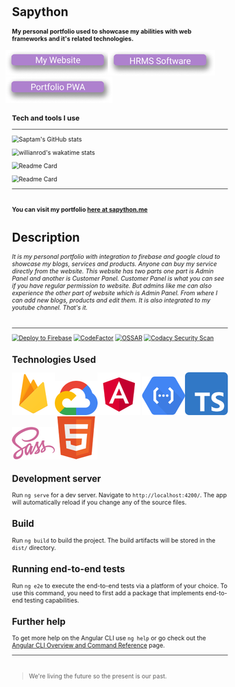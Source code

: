 # Sapython
#### My personal portfolio used to showcase my abilities with web frameworks and it's related technologies.

<a href="https://sapython.me/" target="_blank" ><img width="250" style="margin-left:-15px" src="https://raw.githubusercontent.com/Sapython/Sapython/master/src/assets/readmeImages/mywebsiteButton.png"></a>
<a href="https://github.com/Sapython/HRMS-Software" target="_blank" ><img width="250" style="margin-left:-15px" src="https://raw.githubusercontent.com/Sapython/Sapython/master/src/assets/readmeImages/HRMSbutton.png"></a>
<a href="https://github.com/Sapython/Sapython" target="_blank" ><img width="250" style="margin-left:-15px" src="https://raw.githubusercontent.com/Sapython/Sapython/master/src/assets/readmeImages/portofolioPWAbutton.png"></a>
### Tech and tools I use

---

![Saptam's GitHub stats](https://github-readme-stats.vercel.app/api?username=sapython&theme=material-palenight&show_icons=true)

![willianrod's wakatime stats](https://github-readme-stats.vercel.app/api/wakatime?username=sapython&theme=material-palenight)

![Readme Card](https://github-readme-stats.vercel.app/api/pin/?username=sapython&repo=sapython&theme=material-palenight)

![Readme Card](https://github-readme-stats.vercel.app/api/pin/?username=sapython&repo=HRMS&theme=material-palenight)

___
# 
#### You can visit my portfolio [here at sapython.me](https://sapython.me/)
#
# Description
###### It is my personal portfolio with integration to firebase and google cloud to showcase my blogs, services and products. Anyone can buy my service directly from the website. This website has two parts one part is Admin Panel and another is Customer Panel. Customer Panel is what you can see if you have regular permission to website. But admins like me can also experience the other part of website which is Admin Panel. From where I can add new blogs, products and edit them. It is also integrated to my youtube channel. That's it.
#
____
[![Deploy to Firebase](https://github.com/Sapython/Sapython/actions/workflows/firebase-hosting-merge.yml/badge.svg)](https://github.com/Sapython/Sapython/actions/workflows/firebase-hosting-merge.yml)
[![CodeFactor](https://www.codefactor.io/repository/github/sapython/sapython/badge)](https://www.codefactor.io/repository/github/sapython/sapython)
[![OSSAR](https://github.com/Sapython/Sapython/actions/workflows/ossar-analysis.yml/badge.svg)](https://github.com/Sapython/Sapython/actions/workflows/ossar-analysis.yml)
[![Codacy Security Scan](https://github.com/Sapython/Sapython/actions/workflows/codacy-analysis.yml/badge.svg)](https://github.com/Sapython/Sapython/actions/workflows/codacy-analysis.yml)
## Technologies Used
![firebase](https://github.com/Sapython/Sapython/raw/master/src/assets/readmeImages/firebase.png)![Google Cloud Platform](https://github.com/Sapython/Sapython/raw/master/src/assets/readmeImages/gcp.png)![Angular](https://github.com/Sapython/Sapython/raw/master/src/assets/readmeImages/angular.png) ![Cloud functions](https://github.com/Sapython/Sapython/raw/master/src/assets/readmeImages/cloudFunctions.png)![Typescript](https://github.com/Sapython/Sapython/raw/master/src/assets/readmeImages/Typescript.png)![Sass](https://github.com/Sapython/Sapython/raw/master/src/assets/readmeImages/sass.png)![HTML](https://github.com/Sapython/Sapython/raw/master/src/assets/readmeImages/HTML.png)

## Development server

Run `ng serve` for a dev server. Navigate to `http://localhost:4200/`. The app will automatically reload if you change any of the source files.

## Build

Run `ng build` to build the project. The build artifacts will be stored in the `dist/` directory.

## Running end-to-end tests

Run `ng e2e` to execute the end-to-end tests via a platform of your choice. To use this command, you need to first add a package that implements end-to-end testing capabilities.

## Further help

To get more help on the Angular CLI use `ng help` or go check out the [Angular CLI Overview and Command Reference](https://angular.io/cli) page.
___
# 
> We're living the future so
> the present is our past.
